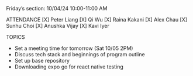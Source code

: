 Friday’s section: 10/04/24 10:00-11:00 AM

ATTENDANCE
[X] Peter Liang
[X] Qi Wu
[X] Raina Kakani
[X] Alex Chau
[X] Sunhu Choi
[X] Anushka Vijay
[X] Kavi Iyer

TOPICS
- Set a meeting time for tomorrow (Sat 10/05 2PM)
- Discuss tech stack and beginnings of program outline
- Set up base repository 
- Downloading expo go for react native testing 
